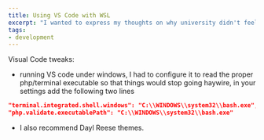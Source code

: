 ```yaml
---
title: Using VS Code with WSL
excerpt: "I wanted to express my thoughts on why university didn't feel all that fulfilling or stimulating with regards to moving into the Web Design Industry."
tags:
- development
---
```

Visual Code tweaks:

- running VS code under windows, I had to configure it to read the proper php/terminal executable so that things would stop going haywire, in your settings add the following two lines

```json
"terminal.integrated.shell.windows": "C:\\WINDOWS\\system32\\bash.exe",
"php.validate.executablePath": "C:\\WINDOWS\\system32\\bash.exe"
```

- I also recommend Dayl Reese themes.